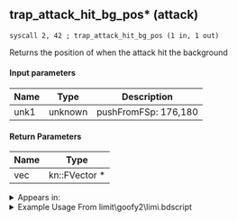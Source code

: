 ## trap_attack_hit_bg_pos* (attack)

`syscall 2, 42 ; trap_attack_hit_bg_pos (1 in, 1 out)`

Returns the position of when the attack hit the background

#### Input parameters
| Name | Type | Description
|------|------|------------
| unk1   | unknown   | pushFromFSp: 176,180


#### Return Parameters
| Name | Type
|------|-----
| vec   | kn::FVector *   


<details>
	<summary>Appears in:</summary>
| filename | Entity (obj)
|----------|-------------
| limit\goofy2\limi.bdscript       |           
| limit\goofy2_wi\limi.bdscript       |           
| limit\mulan\limi.bdscript       |           
| obj\B_EX370\b_ex.bdscript       | ((B) Zexion (Absent Silhouette))          
| obj\B_MU120\b_mu.bdscript       | ((B) Storm Rider)          
| obj\B_NM000\b_nm.bdscript       | ((B) Oogie Boogie)          
| obj\B_NM100\b_nm.bdscript       | ((B) Prison Keeper)          
| obj\F_NM020\f_nm.bdscript       | ((F) Spitting fountain (NM))          
| obj\M_EX060\m_ex.bdscript       | ((M) Fat Bandit)          
| obj\M_EX680\m_ex.bdscript       | ((M) Devastator)          
| obj\M_EX680_HB\m_ex.bdscript       | ((M) Reckless)          
| obj\N_EX760_BTL\n_ex.bdscript       | ((B) Pete (BTL))          
| obj\N_EX760_BTL_CLSM\n_ex.bdscript       | ((N) Pete (BTL) (CLSM) (EX))          
| obj\N_EX760_BTL_HERCULES\n_ex.bdscript       | ((N) Pete (BTL_HERCULES) (EX))          
| obj\N_EX760_BTL_MEGARA\n_ex.bdscript       | ((N) Pete (BTL_MEGARA) (EX))          
| obj\N_EX760_BTL_WILLY\n_ex.bdscript       | ((N) Pete (BTL_WILLY) (EX))          
| obj\N_HB630\n_hb.bdscript       | ((N) Sephiroth (HB))          
| obj\N_TR010_BTL\n_tr.bdscript       | ((N) Sark (BTL) (TR))          

</details>

<details>
	<summary>Example Usage From limit\goofy2\limi.bdscript</summary>
```plaintext
L1263:
 pushFromFSp 176
 syscall 0, 44 ; trap_effect_loop_end (1 in, 0 out)
 pushFromFSp 180
 syscall 2, 40 ; trap_attack_is_hit_wall (1 in, 1 out)
 jz L1339
 pushFromFSp 0
 pushFromFSp 180
 syscall 2, 42 ; trap_attack_hit_bg_pos (1 in, 1 out)
 memcpyToSp 16, 192
 pushFromPSp 192
 pushFromPSp 64
 pushImm 16
 add 
 syscall 0, 5 ; trap_vector_sub (2 in, 1 out)
 memcpyToSp 16, 208
 pushFromPSp 208
 gosub 60, L2155
 pushFromFSp 180
 syscall 2, 13 ; trap_attack_free (1 in, 0 out)
 pushFromPSpVal 64
 syscall 1, 133 ; trap_obj_hide (1 in, 0 out)
```
</details>

